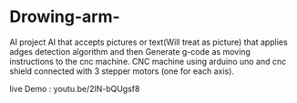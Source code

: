# Drowing-arm-
AI project
AI that accepts pictures or text(Will treat as picture) that applies adges detection algorithm and then
Generate  g-code as moving instructions to the cnc machine.
CNC machine using arduino uno and cnc shield connected with 3 stepper motors (one for each axis).

live Demo : youtu.be/2lN-bQUgsf8
